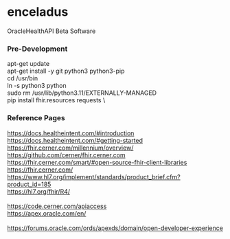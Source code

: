 # enceladus
OracleHealthAPI Beta Software

### Pre-Development

apt-get update \
apt-get install -y git python3 python3-pip \
cd /usr/bin \
ln -s python3 python \
sudo rm /usr/lib/python3.11/EXTERNALLY-MANAGED \
pip install fhir.resources requests \
 
### Reference Pages

https://docs.healtheintent.com/#introduction \
https://docs.healtheintent.com/#getting-started \
https://fhir.cerner.com/millennium/overview/ \
https://github.com/cerner/fhir.cerner.com \
https://fhir.cerner.com/smart/#open-source-fhir-client-libraries \
https://fhir.cerner.com/ \
https://www.hl7.org/implement/standards/product_brief.cfm?product_id=185 \
https://hl7.org/fhir/R4/ \
 \
https://code.cerner.com/apiaccess \
https://apex.oracle.com/en/ \
 \
https://forums.oracle.com/ords/apexds/domain/open-developer-experience 

